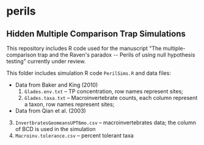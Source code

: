# perils
## Hidden Multiple Comparison Trap Simulations
This repository includes R code used for the manuscript "The multiple-comparison trap and the Raven's paradox -- Perils of using null hypothesis testing" currently under review.

This folder includes simulation R code `PerilSims.R` and data files:

- Data from Baker and King (2010)
  1. `Glades.env.txt` – TP concentration, row names represent sites;
  2. `Glades.taxa.txt` – Macroinvertebrate counts, each column represent a taxon, row names represent sites;
- Data from Qian et al. (2003)
3.  `InvertbratesGeomeansUPT6mo.csv` – macroinvertebrates data; the column of BCD is used in the simulation
4. `Macroinv.tolerance.csv` – percent tolerant taxa
